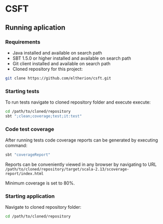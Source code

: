 # CSFT

## Running aplication

### Requirements

* Java installed and available on search path
* SBT 1.5.0 or higher installed and available on search path
* Git client installed and available on search path
* Cloned repository for this project:

```bash
git clone https://github.com/eltherion/csft.git
```

### Starting tests

To run tests navigate to cloned repository folder and execute execute:

```bash
cd /path/to/cloned/repository
sbt ";clean;coverage;test;it:test"
```

### Code test coverage

After running tests code coverage reports can be generated by executing command:

```bash
sbt "coverageReport"
```

Reports can be conveniently viewed in any browser by navigating to URL `/path/to/cloned/repository/target/scala-2.13/scoverage-report/index.html`

Minimum coverage is set to 80%.

### Starting application

Navigate to cloned repository folder:

```bash
cd /path/to/cloned/repository
```
